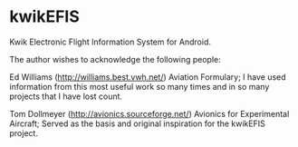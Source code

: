 # kwikEFIS
Kwik Electronic Flight Information System for Android.

The author wishes to acknowledge the following people:

Ed Williams 	(http://williams.best.vwh.net/)
Aviation Formulary; I have used information from this most useful work so many times 
and in so many projects that I have lost count.

Tom Dollmeyer  	(http://avionics.sourceforge.net/)
Avionics for Experimental Aircraft; Served as the basis and original inspiration 
for the kwikEFIS project.
